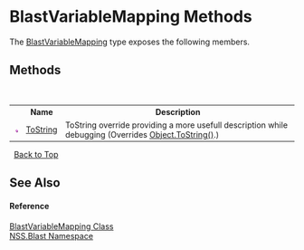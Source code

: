 # BlastVariableMapping Methods
 

The <a href="eb361662-785e-bcaa-4025-53c4d56c26e1">BlastVariableMapping</a> type exposes the following members.


## Methods
&nbsp;<table><tr><th></th><th>Name</th><th>Description</th></tr><tr><td>![Public method](media/pubmethod.gif "Public method")</td><td><a href="fef55766-f4cf-1498-593a-2824aa4b83e4">ToString</a></td><td>
ToString override providing a more usefull description while debugging
 (Overrides <a href="https://docs.microsoft.com/dotnet/api/system.object.tostring#system-object-tostring" target="_blank" rel="noopener noreferrer">Object.ToString()</a>.)</td></tr></table>&nbsp;
<a href="#blastvariablemapping-methods">Back to Top</a>

## See Also


#### Reference
<a href="eb361662-785e-bcaa-4025-53c4d56c26e1">BlastVariableMapping Class</a><br /><a href="88b55311-4a89-0894-e27a-e157e443c7f7">NSS.Blast Namespace</a><br />